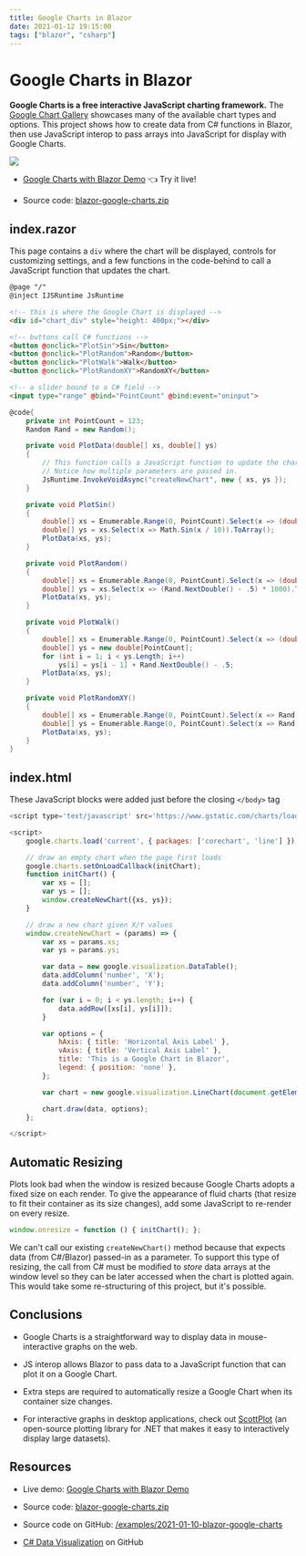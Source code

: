 ```yaml
---
title: Google Charts in Blazor
date: 2021-01-12 19:15:00
tags: ["blazor", "csharp"]
---
```


# Google Charts in Blazor

**Google Charts is a free interactive JavaScript charting framework.** The [Google Chart Gallery](https://developers.google.com/chart/interactive/docs/gallery) showcases many of the available chart types and options. This project shows how to create data from C# functions in Blazor, then use JavaScript interop to pass arrays into JavaScript for display with Google Charts.

<div class="text-center">

[![](https://swharden.com/static/2021/01/12/blazor-google-charts.jpg)](https://swharden.com/static/2021/01/12/app)

</div>

* [Google Charts with Blazor Demo](https://swharden.com/static/2021/01/12/app) 👈 Try it live!

* Source code: [blazor-google-charts.zip](https://swharden.com/static/2021/01/12/blazor-google-charts.zip)

## index.razor

This page contains a `div` where the chart will be displayed, controls for customizing settings, and a few functions in the code-behind to call a JavaScript function that updates the chart.

```html
@page "/"
@inject IJSRuntime JsRuntime

<!-- this is where the Google Chart is displayed -->
<div id="chart_div" style="height: 400px;"></div>

<!-- buttons call C# functions -->
<button @onclick="PlotSin">Sin</button>
<button @onclick="PlotRandom">Random</button>
<button @onclick="PlotWalk">Walk</button>
<button @onclick="PlotRandomXY">RandomXY</button>

<!-- a slider bound to a C# field -->
<input type="range" @bind="PointCount" @bind:event="oninput">
```

```cs
@code{
    private int PointCount = 123;
    Random Rand = new Random();

    private void PlotData(double[] xs, double[] ys)
    {
        // This function calls a JavaScript function to update the chart.
		// Notice how multiple parameters are passed in.
        JsRuntime.InvokeVoidAsync("createNewChart", new { xs, ys });
    }

    private void PlotSin()
    {
        double[] xs = Enumerable.Range(0, PointCount).Select(x => (double)x).ToArray();
        double[] ys = xs.Select(x => Math.Sin(x / 10)).ToArray();
        PlotData(xs, ys);
    }

    private void PlotRandom()
    {
        double[] xs = Enumerable.Range(0, PointCount).Select(x => (double)x).ToArray();
        double[] ys = xs.Select(x => (Rand.NextDouble() - .5) * 1000).ToArray();
        PlotData(xs, ys);
    }

    private void PlotWalk()
    {
        double[] xs = Enumerable.Range(0, PointCount).Select(x => (double)x).ToArray();
        double[] ys = new double[PointCount];
        for (int i = 1; i < ys.Length; i++)
            ys[i] = ys[i - 1] + Rand.NextDouble() - .5;
        PlotData(xs, ys);
    }

    private void PlotRandomXY()
    {
        double[] xs = Enumerable.Range(0, PointCount).Select(x => Rand.NextDouble()).ToArray();
        double[] ys = Enumerable.Range(0, PointCount).Select(x => Rand.NextDouble()).ToArray();
        PlotData(xs, ys);
    }
}
```

## index.html

These JavaScript blocks were added just before the closing `</body>` tag

```js
<script type='text/javascript' src='https://www.gstatic.com/charts/loader.js'></script>

<script>
    google.charts.load('current', { packages: ['corechart', 'line'] });

    // draw an empty chart when the page first loads
    google.charts.setOnLoadCallback(initChart);
    function initChart() {
        var xs = [];
        var ys = [];
        window.createNewChart({xs, ys});
    }

    // draw a new chart given X/Y values
    window.createNewChart = (params) => {
        var xs = params.xs;
        var ys = params.ys;

        var data = new google.visualization.DataTable();
        data.addColumn('number', 'X');
        data.addColumn('number', 'Y');

        for (var i = 0; i < ys.length; i++) {
            data.addRow([xs[i], ys[i]]);
        }

        var options = {
            hAxis: { title: 'Horizontal Axis Label' },
            vAxis: { title: 'Vertical Axis Label' },
            title: 'This is a Google Chart in Blazor',
            legend: { position: 'none' },
        };

        var chart = new google.visualization.LineChart(document.getElementById('chart_div'));

        chart.draw(data, options);
    };

</script>
```

## Automatic Resizing

Plots look bad when the window is resized because Google Charts adopts a fixed size on each render. To give the appearance of fluid charts (that resize to fit their container as its size changes), add some JavaScript to re-render on every resize.

```js
window.onresize = function () { initChart(); };
```

We can't call our existing `createNewChart()` method because that expects data (from C#/Blazor) passed-in as a parameter. To support this type of resizing, the call from C# must be modified to _store_ data arrays at the window level so they can be later accessed when the chart is plotted again. This would take some re-structuring of this project, but it's possible.

## Conclusions

* Google Charts is a straightforward way to display data in mouse-interactive graphs on the web. 

* JS interop allows Blazor to pass data to a JavaScript function that can plot it on a Google Chart.

* Extra steps are required to automatically resize a Google Chart when its container size changes.

* For interactive graphs in desktop applications, check out [ScottPlot](https://swharden.com/scottplot) (an open-source plotting library for .NET that makes it easy to interactively display large datasets).

## Resources

* Live demo: [Google Charts with Blazor Demo](https://swharden.com/static/2021/01/12/app)

* Source code: [blazor-google-charts.zip](https://swharden.com/static/2021/01/12/blazor-google-charts.zip)

* Source code on GitHub: [/examples/2021-01-10-blazor-google-charts](https://github.com/swharden/Csharp-Data-Visualization/tree/master/examples/2021-01-10-blazor-google-charts)

* [C# Data Visualization](https://github.com/swharden/Csharp-Data-Visualization) on GitHub